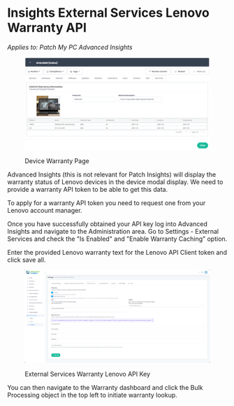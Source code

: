 # Insights External Services Lenovo Warranty API

_Applies to: Patch My PC Advanced Insights_

<figure><img src="../.gitbook/assets/image (1291).png" alt=""><figcaption><p>Device Warranty Page</p></figcaption></figure>

Advanced Insights (this is not relevant for Patch Insights)  will display the warranty status of Lenovo devices in the device modal display. We need to provide a warranty API token to be able to get this data.

To apply for a warranty API token you need to request one from your Lenovo account manager.

Once you have successfully obtained your API key log into Advanced Insights and navigate to the Administration area. Go to Settings - External Services and check the "Is Enabled" and "Enable Warranty Caching" option.

Enter the provided Lenovo warranty text for the Lenovo API Client token and click save all.

<figure><img src="../.gitbook/assets/image (1292).png" alt=""><figcaption><p>External Services Warranty Lenovo API Key</p></figcaption></figure>

You can then navigate to the Warranty dashboard and click the Bulk Processing object in the top left to initiate warranty lookup.
